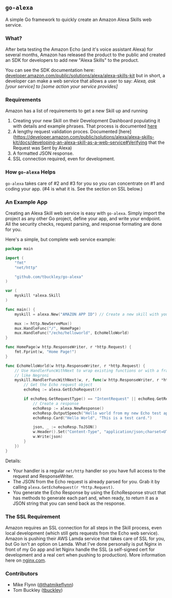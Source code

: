 ## `go-alexa`

A simple Go framework to quickly create an Amazon Alexa Skills web service.

### What?

After beta testing the Amazon Echo (and it's voice assistant Alexa) for several months, Amazon has released the product to the public and created an SDK for developers to add new "Alexa Skills" to the product.

You can see the SDK documentation here: [developer.amazon.com/public/solutions/alexa/alexa-skills-kit](https://developer.amazon.com/public/solutions/alexa/alexa-skills-kit) but in short, a developer can make a web service that allows a user to say: _Alexa, ask [your service] to [some action your service provides]_

### Requirements

Amazon has a list of requirements to get a new Skill up and running

1. Creating your new Skill on their Development Dashboard populating it with details and example phrases. That process is documented [here](https://developer.amazon.com/appsandservices/solutions/alexa/alexa-skills-kit/docs/defining-the-voice-interface)
2. A lengthy request validation proces. Documented [here](https://developer.amazon.com/public/solutions/alexa/alexa-skills-kit/docs/developing-an-alexa-skill-as-a-web-service#Verifying that the Request was Sent by Alexa)
3. A formatted JSON response.
4. SSL connection required, even for development.

### How `go-alexa` Helps

`go-alexa` takes care of #2 and #3 for you so you can concentrate on #1 and coding your app. (#4 is what it is. See the section on SSL below.)

### An Example App

Creating an Alexa Skill web service is easy with `go-alexa`. Simply import the project as any other Go project, define your app, and write your endpoint. All the security checks, request parsing, and response formating are done for you.

Here's a simple, but complete web service example:

```go
package main

import (
	"fmt"
	"net/http"

	"github.com/tbuckley/go-alexa"
)

var (
	myskill *alexa.Skill
)

func main() {
	myskill = alexa.New("AMAZON APP ID") // Create a new skill with your app id

	mux := http.NewServeMux()
	mux.HandleFunc("/", HomePage)
	mux.HandleFunc("/echo/helloworld", EchoHelloWorld)
}

func HomePage(w http.ResponseWriter, r *http.Request) {
	fmt.Fprint(w, "Home Page!")
}

func EchoHelloWorld(w http.ResponseWriter, r *http.Request) {
	// Use HandlerFuncWithNext to wrap existing functions or with a framework
	// like Negroni
	myskill.HandlerFuncWithNext(w, r, func(w http.ResponseWriter, r *http.Request) {
		// Get the Echo request object
		echoReq := alexa.GetEchoRequest(r)

		if echoReq.GetRequestType() == "IntentRequest" || echoReq.GetRequestType() == "LaunchRequest" {
			// Create a response
			echoResp := alexa.NewResponse()
			echoResp.OutputSpeech("Hello world from my new Echo test app!")
			echoResp.Card("Hello World", "This is a test card.")

			json, _ := echoResp.ToJSON()
			w.Header().Set("Content-Type", "application/json;charset=UTF-8")
			w.Write(json)
		}
	})
}

```

Details:
* Your handler is a regular `net/http` handler so you have full access to the request and ResponseWriter.
* The JSON from the Echo request is already parsed for you. Grab it by calling `alexa.GetEchoRequest(r *http.Request)`.
* You generate the Echo Response by using the EchoResponse struct that has methods to generate each part and, when ready, to return it as a JSON string that you can send back as the response.

### The SSL Requirement

Amazon requires an SSL connection for all steps in the Skill process, even local development (which still gets requests from the Echo web service). Amazon is pushing their AWS Lamda service that takes care of SSL for you, but Go isn't an option on Lamda. What I've done personally is put Nginx in front of my Go app and let Nginx handle the SSL (a self-signed cert for development and a real cert when pushing to production). More information here on  [nginx.com](https://www.nginx.com/blog/nginx-ssl/).

### Contributors

* Mike Flynn ([@thatmikeflynn](https://twitter.com/thatmikeflynn))
* Tom Buckley ([tbuckley](https://github.com/tbuckley))
